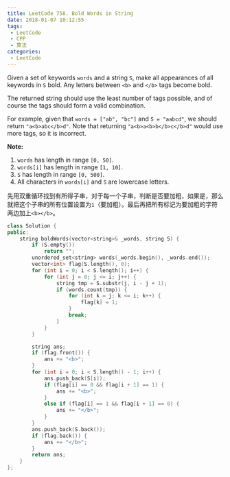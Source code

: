 ```yaml
---
title: LeetCode 758. Bold Words in String
date: 2018-01-07 10:12:55
tags:
 - LeetCode
 - CPP
 - 算法
categories:
 - LeetCode
---
```


Given a set of keywords `words` and a string `S`, make all appearances of all keywords in `S` bold. Any letters between `<b>` and `</b>` tags become bold.

The returned string should use the least number of tags possible, and of course the tags should form a valid combination.

For example, given that `words = ["ab", "bc"]` and `S = "aabcd"`, we should return `"a<b>abc</b>d"`. Note that returning `"a<b>a<b>b</b>c</b>d"` would use more tags, so it is incorrect.

**Note:**

1. `words` has length in range `[0, 50]`.
2. `words[i]` has length in range `[1, 10]`.
3. `S` has length in range `[0, 500]`.
4. All characters in `words[i]` and `S` are lowercase letters.

<!-- more -->

先用双重循环找到有所得子串，对于每一个子串，判断是否要加粗，如果是，那么就把这个子串的所有位置设置为`1`（要加粗）。最后再把所有标记为要加粗的字符两边加上`<b></b>`。

```cpp
class Solution {
public:
    string boldWords(vector<string>& _words, string S) {
        if (S.empty())
            return "";
        unordered_set<string> words(_words.begin(), _words.end());
        vector<int> flag(S.length(), 0);
        for (int i = 0; i < S.length(); i++) {
            for (int j = 0; j <= i; j++) {
                string tmp = S.substr(j, i - j + 1);
                if (words.count(tmp)) {
                    for (int k = j; k <= i; k++) {
                        flag[k] = 1;
                    }
                    break;
                }
            }
        }

        string ans;
        if (flag.front()) {
            ans += "<b>";
        }
        for (int i = 0; i < S.length() - 1; i++) {
            ans.push_back(S[i]);
            if (flag[i] == 0 && flag[i + 1] == 1) {
                ans += "<b>";
            }
            else if (flag[i] == 1 && flag[i + 1] == 0) {
                ans += "</b>";
            }
        }
        ans.push_back(S.back());
        if (flag.back()) {
            ans += "</b>";
        }
        return ans;
    }
};
```

